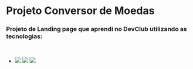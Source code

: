 <h1>Projeto Conversor de Moedas</h1>

<h3>Projeto de Landing page que aprendi no DevClub utilizando as tecnologias:</h3>
<br>

- <img src="https://img.shields.io/badge/HTML5-E34F26.svg?style=for-the-badge&logo=HTML5&logoColor=white"> <img src="https://img.shields.io/badge/CSS3-1572B6.svg?style=for-the-badge&logo=CSS3&logoColor=white"> <img src="https://img.shields.io/badge/JavaScript-F7DF1E.svg?style=for-the-badge&logo=JavaScript&logoColor=black">
<br>
